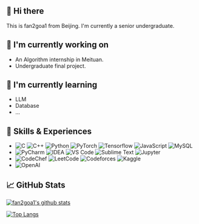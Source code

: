 ## 👋 Hi there
  This is fan2goa1 from Beijing. I'm currently a senior undergraduate.
  
## 🔭 I'm currently working on

- An Algorithm internship in Meituan.
- Undergraduate final project.

## 🌱 I'm currently learning

- LLM
- Database
- ...

## 💼 Skills & Experiences

- ![C](https://img.shields.io/badge/C-%23A8B9CC?style=flat-square&logo=c&logoColor=white) ![C++](https://img.shields.io/badge/C%2B%2B-%2300599C?style=flat-square&logo=cplusplus) ![Python](https://img.shields.io/badge/Python-%233776AB?style=flat-square&logo=python&logoColor=white) ![PyTorch](https://img.shields.io/badge/PyTorch-%23EE4C2C?style=flat-square&logo=pytorch&logoColor=white) ![Tensorflow](https://img.shields.io/badge/TensorFlow-%23FF6F00?style=flat-square&logo=tensorflow&logoColor=white) ![JavaScript](https://img.shields.io/badge/JavaScript-%23F7DF1E?style=flat-square&logo=javascript&logoColor=white) ![MySQL](https://img.shields.io/badge/MySQL-%234479A1?style=flat-square&logo=MySQL&logoColor=white)
- ![PyCharm](https://img.shields.io/badge/PyCharm-%23000000?style=flat-square&logo=PyCharm&logoColor=white) ![IDEA](https://img.shields.io/badge/IDEA-%23000000?style=flat-square&logo=intellijidea&logoColor=white) ![VS Code](https://img.shields.io/badge/VS%20Code-%23007ACC?style=flat-square&logo=visualstudiocode&logoColor=white) ![Sublime Text](https://img.shields.io/badge/Sublime%20Text-%23FF9800?style=flat-square&logo=sublimetext&logoColor=white) ![Jupyter](https://img.shields.io/badge/Jupyter-%23F37626?style=flat-square&logo=jupyter&logoColor=white)
- ![CodeChef](https://img.shields.io/badge/CodeChef-%235B4638?style=flat-square&logo=codechef&logoColor=white) ![LeetCode](https://img.shields.io/badge/LeetCode-%23FFA116?style=flat-square&logo=leetcode&logoColor=white) ![Codeforces](https://img.shields.io/badge/Codeforces-%231F8ACB?style=flat-square&logo=codeforces&logoColor=white) ![Kaggle](https://img.shields.io/badge/Kaggle-%2320BEFF?style=flat-square&logo=kaggle&logoColor=white)
- ![OpenAI](https://img.shields.io/badge/OpenAI-%23412991?style=flat-square&logo=openai)


## 📈 GitHub Stats 

[![fan2goa1's github stats](https://github-readme-stats.vercel.app/api?username=fan2goa1)](https://github.com/fan2goa1)

[![Top Langs](https://github-readme-stats.vercel.app/api/top-langs/?username=fan2goa1&layout=compact)](https://github.com/fan2goa1)
